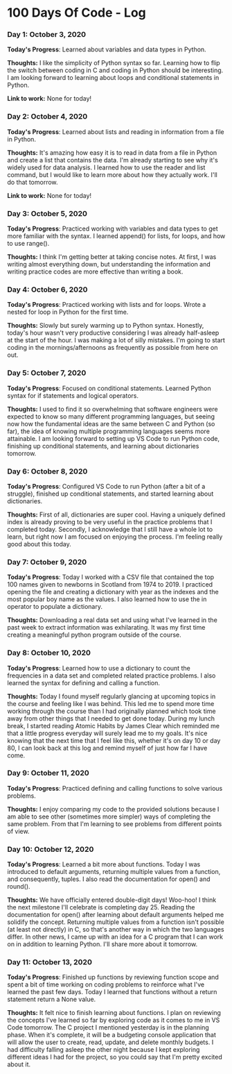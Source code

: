 # 100 Days Of Code - Log

### Day 1: October 3, 2020

**Today's Progress**: Learned about variables and data types in Python.

**Thoughts:** I like the simplicity of Python syntax so far. Learning how to flip the switch between coding in C and coding in Python should be interesting. I am looking forward to learning about loops and conditional statements in Python.

**Link to work:** None for today!

### Day 2: October 4, 2020

**Today's Progress**: Learned about lists and reading in information from a file in Python.

**Thoughts:** It's amazing how easy it is to read in data from a file in Python and create a list that contains the data. I'm already starting to see why it's widely used for data analysis. I learned how to use the reader and list command, but I would like to learn more about how they actually work. I'll do that tomorrow.

**Link to work:** None for today!

### Day 3: October 5, 2020

**Today's Progress**: Practiced working with variables and data types to get more familiar with the syntax. I learned append() for lists, for loops, and how to use range().

**Thoughts:** I think I'm getting better at taking concise notes. At first, I was writing almost everything down, but understanding the information and writing practice codes are more effective than writing a book.

### Day 4: October 6, 2020

**Today's Progress**: Practiced working with lists and for loops. Wrote a nested for loop in Python for the first time.

**Thoughts:** Slowly but surely warming up to Python syntax. Honestly, today's hour wasn't very productive considering I was already half-asleep at the start of the hour. I was making a lot of silly mistakes. I'm going to start coding in the mornings/afternoons as frequently as possible from here on out.

### Day 5: October 7, 2020

**Today's Progress**: Focused on conditional statements. Learned Python syntax for if statements and logical operators.

**Thoughts:** I used to find it so overwhelming that software engineers were expected to know so many different programming languages, but seeing now how the fundamental ideas are the same between C and Python (so far), the idea of knowing multiple programming languages seems more attainable. I am looking forward to setting up VS Code to run Python code, finishing up conditional statements, and learning about dictionaries tomorrow.

### Day 6: October 8, 2020

**Today's Progress**: Configured VS Code to run Python (after a bit of a struggle), finished up conditional statements, and started learning about dictionaries.

**Thoughts:** First of all, dictionaries are super cool. Having a uniquely defined index is already proving to be very useful in the practice problems that I completed today. Secondly, I acknowledge that I still have a whole lot to learn, but right now I am focused on enjoying the process. I'm feeling really good about this today.

### Day 7: October 9, 2020

**Today's Progress**: Today I worked with a CSV file that contained the top 100 names given to newborns in Scotland from 1974 to 2019. I practiced opening the file and creating a dictionary with year as the indexes and the most popular boy name as the values. I also learned how to use the in operator to populate a dictionary.

**Thoughts:** Downloading a real data set and using what I've learned in the past week to extract information was exhilarating. It was my first time creating a meaningful python program outside of the course. 

### Day 8: October 10, 2020

**Today's Progress**: Learned how to use a dictionary to count the frequencies in a data set and completed related practice problems. I also learned the syntax for defining and calling a function.

**Thoughts:** Today I found myself regularly glancing at upcoming topics in the course and feeling like I was behind. This led me to spend more time working through the course than I had originally planned which took time away from other things that I needed to get done today. During my lunch break, I started reading Atomic Habits by James Clear which reminded me that a little progress everyday will surely lead me to my goals. It's nice knowing that the next time that I feel like this, whether it's on day 10 or day 80, I can look back at this log and remind myself of just how far I have come.

### Day 9: October 11, 2020

**Today's Progress**: Practiced defining and calling functions to solve various problems.

**Thoughts:** I enjoy comparing my code to the provided solutions because I am able to see other (sometimes more simpler) ways of completing the same problem. From that I'm learning to see problems from different points of view.

### Day 10: October 12, 2020

**Today's Progress**: Learned a bit more about functions. Today I was introduced to default arguments, returning multiple values from a function, and consequently, tuples. I also read the documentation for open() and round().

**Thoughts:** We have officially entered double-digit days! Woo-hoo! I think the next milestone I'll celebrate is completing day 25. Reading the documentation for open() after learning about default arguments helped me solidify the concept. Returning multiple values from a function isn't possible (at least not directly) in C, so that's another way in which the two languages differ. In other news, I came up with an idea for a C program that I can work on in addition to learning Python. I'll share more about it tomorrow.

### Day 11: October 13, 2020

**Today's Progress**: Finished up functions by reviewing function scope and spent a bit of time working on coding problems to reinforce what I've learned the past few days. Today I learned that functions without a return statement return a None value.

**Thoughts:** It felt nice to finish learning about functions. I plan on reviewing the concepts I've learned so far by exploring code as it comes to me in VS Code tomorrow. The C project I mentioned yesterday is in the planning phase. When it's complete, it will be a budgeting console application that will allow the user to create, read, update, and delete monthly budgets. I had difficulty falling asleep the other night because I kept exploring different ideas I had for the project, so you could say that I'm pretty excited about it.
